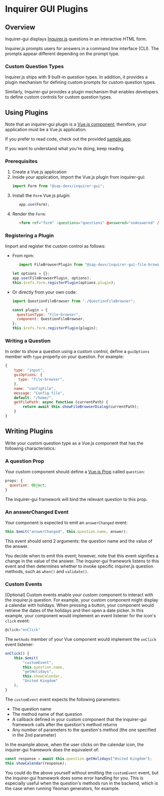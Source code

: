 # Inquirer GUI Plugins

## Overview

Inquirer-gui displays [Inquirer.js](https://github.com/SBoudrias/Inquirer.js/) questions in an interactive HTML form.

Inquirer.js prompts users for answers in a command line interface (CLI). The prompts appear different depending on the prompt type.

### Custom Question Types

Inquirer.js ships with 9 built-in question types. In addition, it provides a plugin mechanism for defining custom prompts for custom question types.

Similarly, Inquirer-gui provides a plugin mechanism that enables developers to define custom controls for custom question types.

## Using Plugins

Note that an inquirer-gui plugin is a [Vue.js component](https://vuejs.org/v2/guide/components.html); therefore, your application must be a Vue.js application.

If you prefer to read code, check out the provided [sample app](./sample-app).

If you want to understand what you're doing, keep reading.

### Prerequisites

1. Create a Vue.js application
2. Inside your application, import the Vue.js plugin from inquirer-gui:
   ```js
   import Form from "@sap-devx/inquirer-gui";
   ```
3. Install the `Form` Vue.js plugin:
   ```js
      app.use(Form);
   ```
4. Render the `Form`:
   ```html
      <form ref="form" :questions="questions" @answered="onAnswered" />
   ```

### Registering a Plugin

Import and register the custom control as follows:

- From npm:

  ```js
     import FileBrowserPlugin from "@sap-devx/inquirer-gui-file-browser-plugin";

  let options = {};
  app.use(FileBrowserPlugin, options);
  this.$refs.form.registerPlugin(options.plugin);
  ```

- Or directly from your own code:

  ```js
  import QuestionFileBrowser from "./QuestionFileBrowser";

  const plugin = {
    questionType: "file-browser",
    component: QuestionFileBrowser,
  };
  this.$refs.form.registerPlugin(plugin);
  ```

### Writing a Question

In order to show a question using a custom control, define a `guiOptions` member with `type` property on your question. For example:

```js
{
    type: "input",
    guiOptions: {
      type: "file-browser",
    },
    name: "configFile",
    message: "Config file",
    default: "/home/",
    getFilePath: async function (currentPath) {
        return await this.showFileBrowserDialog(currentPath);
    }
}
```

## Writing Plugins

Write your custom question type as a Vue.js component that has the following characteristics:

### A question Prop

Your custom component should define a [Vue.js Prop](https://vuejs.org/v2/guide/components-props.html) called `question`:

```js
props: {
  question: Object;
}
```

The inquirer-gui framework will bind the relevant question to this prop.

### An answerChanged Event

Your component is expected to emit an `answerChanged` event:

```js
this.$emit("answerChanged", this.question.name, answer);
```

This event should send 2 arguments: the question name and the value of the answer.

You decide when to emit this event; however, note that this event signifies a change in the value of the answer. The inquirer-gui framework listens to this event and then determines whether to invoke specific inquirer.js question methods, such as `when()` and `validate()`.

### Custom Events

[Optional] Custom events enable your custom component to interact with the inquirer.js question. For example, your custom component might display a calendar with holidays. When pressing a button, your component would retrieve the dates of the holidays and then open a date picker. In this example, your component would implement an event listener for the icon's `click` event:

```js
@click="onClick"
```

The `methods` member of your Vue component would implement the `onClick` event listener:

```js
onClick() {
    this.$emit(
        "customEvent",
        this.question.name,
        "getHolidays",
        this.showCalendar,
        "United Kingdom"
    );
}
```

The `customEvent` event expects the following parameters:

- The question name
- The method name of that question
- A callback defined in your custom component that the inquirer-gui framework calls after the question's method returns
- Any number of parameters to the question's method (the one specified in the 2nd parameter)

In the example above, when the user clicks on the calendar icon, the inquirer-gui framework does the equivalent of:

```js
const response = await this.question.getHolidays("United Kingdom");
this.showCalendar(response);
```

You could do the above yourself without emitting the `customEvent` event, but the inquirer-gui framework does some error handling for you. This is especially useful when the question's methods run in the backend, which is the case when running Yeoman generators, for example.
